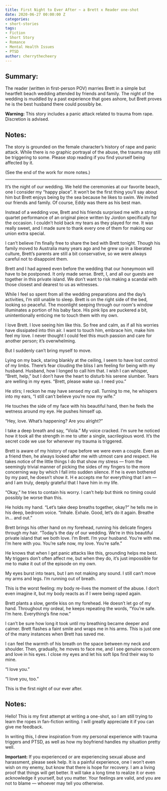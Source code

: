 ```yaml
---
title: First Night to Ever After ~ a Brett x Reader one-shot
date: 2020-06-27 00:00:00 Z
categories:
- short-stories
tags:
- Fiction
- Short Story
- Romance
- Mental Health Issues
- PTSD
author: cherrythecheery
---
```


## Summary:
The reader (written in first-person POV) marries Brett in a simple but heartfelt beach wedding attended by friends and family.
The night of the wedding is muddled by a past experience that goes ashore, but Brett proves he is the best husband there could possibly be.

**Warning:** This story includes a panic attack related to trauma from rape. Discretion is advised.

## Notes:
The story is grounded on the female character’s history of rape and panic attack. While there is no graphic portrayal of the abuse,
the trauma may still be triggering to some. Please stop reading if you find yourself being affected by it.

(See the end of the work for more notes.) <!--more-->

***

It’s the night of our wedding. We held the ceremonies at our favorite beach, one I consider my “happy place”.
It won’t be the first thing you’ll say about him but Brett enjoys being by the sea because he likes to swim. We invited our friends and family.
Of course, Eddy was there as his best man.

Instead of a wedding vow, Brett and his friends surprised me with a string quartet performance of an original piece written by Jordon specifically for the occasion.
I couldn’t hold back my tears as they played for me. It was really sweet, and I made sure to thank every one of them for making our union extra special.

I can’t believe I’m finally free to share the bed with Brett tonight. Though his family moved to Australia many years ago and he grew up in a liberated culture,
Brett’s parents are still a bit conservative, so we were always careful not to disappoint them.

Brett and I had agreed even before the wedding that our honeymoon will have to be postponed. It only made sense.
Brett, I, and all our guests are together in this private island. We don’t want to risk making a scandal with those closest and dearest to us as witnesses.

While I feel so spent from all the wedding preparations and the day’s activities, I’m still unable to sleep. Brett is on the right side of the bed, looking so peaceful.
The moonlight seeping through our room's window illuminates a portion of his baby face.
His pink lips are puckered a bit, unintentionally enticing me to touch them with my own.

I love Brett. I love seeing him like this. So free and calm, as if all his worries have dissipated into thin air.
I want to touch him, embrace him, make him feel my love. I never thought I could feel this much passion and care for another person; it’s overwhelming.

But I suddenly can’t bring myself to move.

Lying on my back, staring blankly at the ceiling, I seem to have lost control of my limbs. There’s fear clouding the bliss I am feeling for being with my husband.
Husband, how I longed to call him that. I wish I can whisper, “Brett, help,” but I don’t have the heart to disturb his serene slumber.
Tears are welling in my eyes. “Brett, please wake up. I need you.”

He stirs; I reckon he may have sensed my call. Turning to me, he whispers into my ears, “I still can’t believe you’re now my wife.”

He touches the side of my face with his beautiful hand, then he feels the wetness around my eye. He pushes himself up.

“Hey, love. What’s happening? Are you alright?”

I take a deep breath and say, “Viola.” My voice cracked. I’m sure he noticed how it took all the strength in me to utter a single, sacrilegious word.
It’s the secret code we use for whenever my trauma is triggered.

Brett is aware of my history of rape before we were even a couple. Even as a friend then, he always looked after me with utmost care and respect.
He takes notice of the little things I do that show my stress — from the seemingly trivial manner of picking the sides of my fingers
to the more concerning way by which I fall into sudden silence. If he is even bothered by my past, he doesn’t show it. H
e accepts me for everything that I am — and I am truly, deeply grateful that I have him in my life.

“Okay,” he tries to contain his worry. I can’t help but think no timing could possibly be worse than this.

He holds my hand. “Let’s take deep breaths together, okay?” he tells me in his deep, bedroom voice. “Inhale. Exhale. Good, let’s do it again. Breathe in… and out.”

Brett brings his other hand on my forehead, running his delicate fingers through my hair.
“Today’s the day of our wedding. We’re in this beautiful private island that we both love. I’m Brett. I’m your husband. You’re with me. I’m here with you.
You’re safe now, my love. You’re safe.”

He knows that when I get panic attacks like this, grounding helps me best. My triggers don’t often affect me,
but when they do, it’s just impossible for me to make it out of the episode on my own.

My eyes burst into tears, but I am not making any sound. I still can’t move my arms and legs. I’m running out of breath.

This is the worst feeling: my body re-lives the moment of the abuse. I don’t even imagine it, but my body reacts as if I were being raped again.

Brett plants a slow, gentle kiss on my forehead. He doesn’t let go of my hand.
Throughout my ordeal, he keeps repeating the words, “You’re safe. I’m here. Everything’s fine now.”

I can’t be sure how long it took until my breathing became deeper and calmer. Brett flashes a faint smile and wraps me in his arms.
This is just one of the many instances when Brett has saved me.

I can feel the warmth of his breath on the space between my neck and shoulder. Then, gradually, he moves to face me, and I see genuine concern and love in his eyes.
I close my eyes and let his soft lips find their way to mine.

“I love you.”

“I love you, too.”

This is the first night of our ever after.


## Notes:
Hello! This is my first attempt at writing a one-shot, so I am still trying to learn the ropes in fan-fiction writing.
I will greatly appreciate it if you can give me feedback.

In writing this, I drew inspiration from my personal experience with trauma triggers and PTSD, as well as how my boyfriend handles my situation pretty well.

**Important:** If you experienced or are experiencing sexual abuse and harassment, please seek help.
It is a painful experience, one I won’t even wish on my enemy, but know that there is hope for recovery. I am a living proof that things will get better.
It will take a long time to realize it or even acknowledge it yourself, but you matter.
Your feelings are valid, and you are not to blame — whoever may tell you otherwise.
